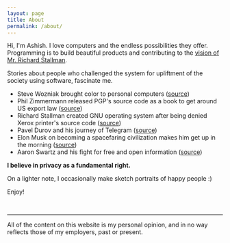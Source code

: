 ```yaml
---
layout: page
title: About
permalink: /about/
---
```


Hi, I'm Ashish. I love computers and the endless possibilities they
offer. Programming is to build beautiful products and contributing
to the [vision of Mr. Richard Stallman](https://youtu.be/L4qNuoSwmPo).

Stories about people who challenged the system for upliftment of the
society using software, fascinate me.

- Steve Wozniak brought color to personal computers
([source](https://youtu.be/uCRijF7lxzI))
- Phil Zimmermann released PGP's source code as a book to get around
US export law
([source](https://www.wikiwand.com/en/Pretty_Good_Privacy#/Criminal_investigation))
- Richard Stallman created GNU operating system after being denied
Xerox printer's source code
([source](https://en.wikipedia.org/wiki/Richard_Stallman#Events_leading_to_GNU))
- Pavel Durov and his journey of Telegram
([source](https://fortune.com/longform/telegram-pavel-durov-mobile-world-congress/))
- Elon Musk on becoming a spacefaring civilization makes him get up
in the morning ([source](https://youtu.be/zu7WJD8vpAQ?t=1724))
- Aaron Swartz and his fight for free and open information
([source](https://www.wikiwand.com/en/Aaron_Swartz#/United_States_v._Aaron_Swartz_case))

**I believe in privacy as a fundamental right.**

On a lighter note, I occasionally make sketch portraits of happy
people :)

Enjoy!

<br>

---

All of the content on this website is my personal opinion, and in no way
reflects those of my employers, past or present.
